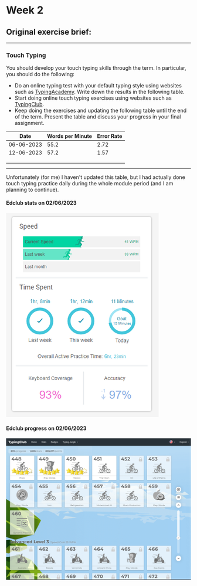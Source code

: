 # Week 2

## Original exercise brief:

---

### Touch Typing

You should develop your touch typing skills through the term. In particular, you should do the following:

- Do an online typing test with your default typing style using websites such as [TypingAcademy](https://www.typing.academy/typing-tutor/typing-test). Write down the results in the following table.
- Start doing online touch typing exercises using websites such as [TypingClub](https://www.typingclub.com/).
- Keep doing the exercises and updating the following table until the end of the term. Present the table and discuss your progress in your final assignment.

| Date | Words per Minute | Error Rate |
| ---- | ---------------- | ---------- |
|06-06-2023|55.2|2.72|
|12-06-2023|57.2|1.57|
|      |                  |            |
|      |                  |            |
|      |                  |            |

---

Unfortunately (for me) I haven't updated this table, but I had actually done touch typing practice daily
during the whole module period (and I am planning to continue).

#### Edclub stats on 02/06/2023

![Screenshot_of_stats](./edclub_stats_2023-06-02.png)

#### Edclub progress on 02/06/2023

![Screenshot_of_stats](./edclub_progress_2023-06-02.png)
